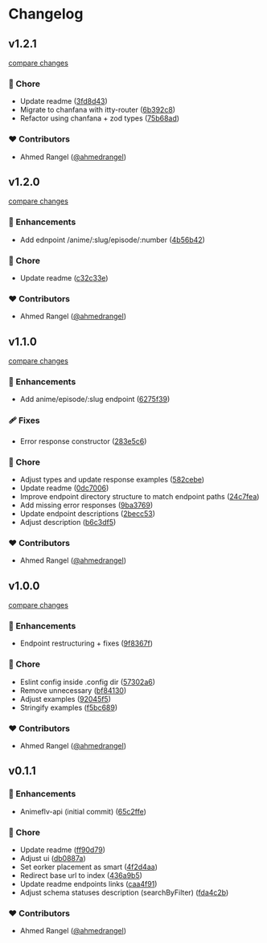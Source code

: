# Changelog


## v1.2.1

[compare changes](https://github.com/ahmedrangel/animeflv-api/compare/v1.2.0...v1.2.1)

### 🏡 Chore

- Update readme ([3fd8d43](https://github.com/ahmedrangel/animeflv-api/commit/3fd8d43))
- Migrate to chanfana with itty-router ([6b392c8](https://github.com/ahmedrangel/animeflv-api/commit/6b392c8))
- Refactor using chanfana + zod types ([75b68ad](https://github.com/ahmedrangel/animeflv-api/commit/75b68ad))

### ❤️ Contributors

- Ahmed Rangel ([@ahmedrangel](http://github.com/ahmedrangel))

## v1.2.0

[compare changes](https://github.com/ahmedrangel/animeflv-api/compare/v1.1.0...v1.2.0)

### 🚀 Enhancements

- Add ednpoint /anime/:slug/episode/:number ([4b56b42](https://github.com/ahmedrangel/animeflv-api/commit/4b56b42))

### 🏡 Chore

- Update readme ([c32c33e](https://github.com/ahmedrangel/animeflv-api/commit/c32c33e))

### ❤️ Contributors

- Ahmed Rangel ([@ahmedrangel](http://github.com/ahmedrangel))

## v1.1.0

[compare changes](https://github.com/ahmedrangel/animeflv-api/compare/v1.0.0...v1.1.0)

### 🚀 Enhancements

- Add anime/episode/:slug endpoint ([6275f39](https://github.com/ahmedrangel/animeflv-api/commit/6275f39))

### 🩹 Fixes

- Error response constructor ([283e5c6](https://github.com/ahmedrangel/animeflv-api/commit/283e5c6))

### 🏡 Chore

- Adjust types and update response examples ([582cebe](https://github.com/ahmedrangel/animeflv-api/commit/582cebe))
- Update readme ([0dc7006](https://github.com/ahmedrangel/animeflv-api/commit/0dc7006))
- Improve endpoint directory structure to match endpoint paths ([24c7fea](https://github.com/ahmedrangel/animeflv-api/commit/24c7fea))
- Add missing error responses ([9ba3769](https://github.com/ahmedrangel/animeflv-api/commit/9ba3769))
- Update endpoint descriptions ([2becc53](https://github.com/ahmedrangel/animeflv-api/commit/2becc53))
- Adjust description ([b6c3df5](https://github.com/ahmedrangel/animeflv-api/commit/b6c3df5))

### ❤️ Contributors

- Ahmed Rangel ([@ahmedrangel](http://github.com/ahmedrangel))

## v1.0.0

[compare changes](https://github.com/ahmedrangel/animeflv-api/compare/v0.1.1...v1.0.0)

### 🚀 Enhancements

- Endpoint restructuring + fixes ([9f8367f](https://github.com/ahmedrangel/animeflv-api/commit/9f8367f))

### 🏡 Chore

- Eslint config inside .config dir ([57302a6](https://github.com/ahmedrangel/animeflv-api/commit/57302a6))
- Remove unnecessary ([bf84130](https://github.com/ahmedrangel/animeflv-api/commit/bf84130))
- Adjust examples ([92045f5](https://github.com/ahmedrangel/animeflv-api/commit/92045f5))
- Stringify examples ([f5bc689](https://github.com/ahmedrangel/animeflv-api/commit/f5bc689))

### ❤️ Contributors

- Ahmed Rangel ([@ahmedrangel](http://github.com/ahmedrangel))

## v0.1.1


### 🚀 Enhancements

- Animeflv-api (initial commit) ([65c2ffe](https://github.com/ahmedrangel/animeflv-api/commit/65c2ffe))

### 🏡 Chore

- Update readme ([ff90d79](https://github.com/ahmedrangel/animeflv-api/commit/ff90d79))
- Adjust ui ([db0887a](https://github.com/ahmedrangel/animeflv-api/commit/db0887a))
- Set eorker placement as smart ([4f2d4aa](https://github.com/ahmedrangel/animeflv-api/commit/4f2d4aa))
- Redirect base url to index ([436a9b5](https://github.com/ahmedrangel/animeflv-api/commit/436a9b5))
- Update readme endpoints links ([caa4f91](https://github.com/ahmedrangel/animeflv-api/commit/caa4f91))
- Adjust schema statuses description (searchByFilter) ([fda4c2b](https://github.com/ahmedrangel/animeflv-api/commit/fda4c2b))

### ❤️ Contributors

- Ahmed Rangel ([@ahmedrangel](http://github.com/ahmedrangel))

